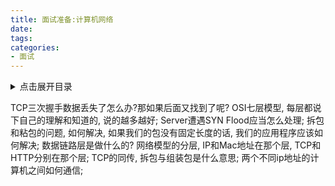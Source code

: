 ```yaml
---
title: 面试准备:计算机网络
date:
tags:
categories:
- 面试
---
```

<details>
<summary>点击展开目录</summary>

- [参考](#参考)

</details>


TCP三次握手数据丢失了怎么办?那如果后面又找到了呢?
OSI七层模型, 每层都说下自己的理解和知道的, 说的越多越好;
Server遭遇SYN Flood应当怎么处理;
拆包和粘包的问题, 如何解决, 如果我们的包没有固定长度的话, 我们的应用程序应该如何解决;
数据链路层是做什么的?
网络模型的分层, IP和Mac地址在那个层, TCP和HTTP分别在那个层;
TCP的同传, 拆包与组装包是什么意思;
两个不同ip地址的计算机之间如何通信;
